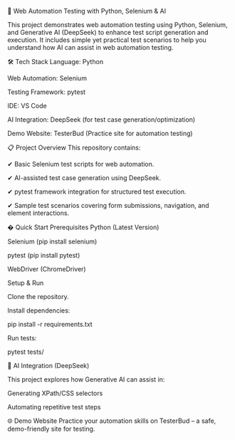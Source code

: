 🚀 Web Automation Testing with Python, Selenium & AI

This project demonstrates web automation testing using Python, Selenium, and Generative AI (DeepSeek) to enhance test script generation and execution. It includes simple yet practical test scenarios to help you understand how AI can assist in web automation testing.

🛠️ Tech Stack
Language: Python

Web Automation: Selenium

Testing Framework: pytest

IDE: VS Code

AI Integration: DeepSeek (for test case generation/optimization)

Demo Website: TesterBud (Practice site for automation testing)

📋 Project Overview
This repository contains:

✔ Basic Selenium test scripts for web automation.

✔ AI-assisted test case generation using DeepSeek.

✔ pytest framework integration for structured test execution.

✔ Sample test scenarios covering form submissions, navigation, and element interactions.


� Quick Start
Prerequisites
Python (Latest Version)

Selenium (pip install selenium)

pytest (pip install pytest)

WebDriver (ChromeDriver)

Setup & Run

Clone the repository.


Install dependencies:

pip install -r requirements.txt


Run tests:

pytest tests/


🤖 AI Integration (DeepSeek)

This project explores how Generative AI can assist in:

Generating XPath/CSS selectors

Automating repetitive test steps

🌐 Demo Website
Practice your automation skills on TesterBud – a safe, demo-friendly site for testing.
